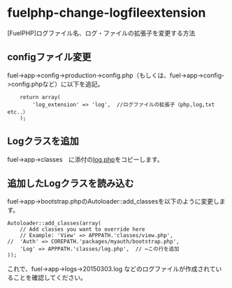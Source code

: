 # fuelphp-change-logfileextension
[FuelPHP]ログファイル名、ログ・ファイルの拡張子を変更する方法


## configファイル変更
fuel->app->config->production->config.php（もしくは、fuel->app->config->config.phpなど）に以下を追記。

```
    return array(
        'log_extension' => 'log',  //ログファイルの拡張子（php,log,txt etc..）
    );
```


## Logクラスを追加
fuel->app->classes　に添付の[log.php](https://github.com/ikolabo/fuelphp-change-logfileextension/blob/master/log.php)をコピーします。


## 追加したLogクラスを読み込む

fuel->app->bootstrap.phpのAutoloader::add_classesを以下のように変更します。

```
Autoloader::add_classes(array(
	// Add classes you want to override here
	// Example: 'View' => APPPATH.'classes/view.php',
//	'Auth' => COREPATH.'packages/myauth/bootstrap.php',
	'Log' => APPPATH.'classes/log.php',  // ←この行を追加
));
```


これで、fuel->app->logs->20150303.log などのログファイルが作成されていることを確認してください。


